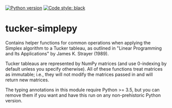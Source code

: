 [![Python version](https://img.shields.io/badge/python-3.6%20|%203.7-blue.svg)](https://github.com/mwiens91/tucker-simplepy)
[![Code style: black](https://img.shields.io/badge/code%20style-black-000000.svg)](https://github.com/psf/black)

# tucker-simplepy

Contains helper functions for common operations when applying the
Simplex algorithm to a Tucker tableau, as outlined in "Linear
Programming and Its Applications" by James K. Strayer (1989).

Tucker tableaus are represented by NumPy matrices (and use 0-indexing by
default unless you specify otherwise). All of these functions treat
matrices as immutable; i.e., they will not modify the matrices passed in
and will return new matrices.

The typing annotations in this module require Python >= 3.5, but you can
remove them if you want and have this run on any non-prehistoric Python
version.
